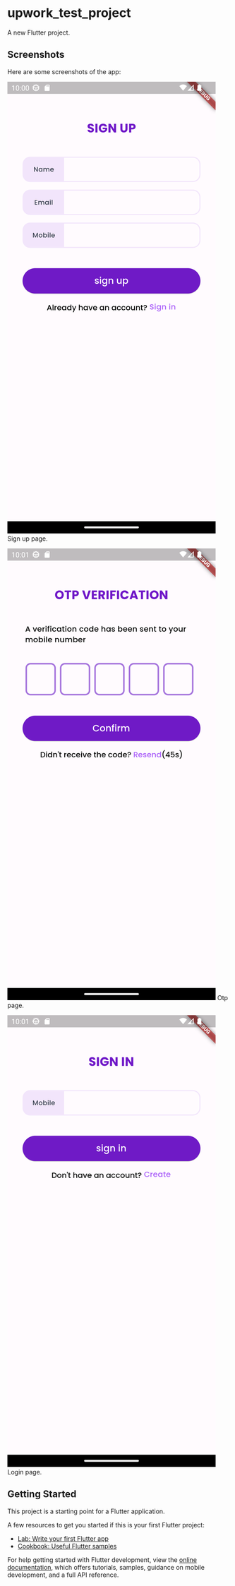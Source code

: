 # upwork_test_project

A new Flutter project.

## Screenshots

Here are some screenshots of the app:

![Screenshot 1](assets/Screenshot1.png)
Sign up page.

![Screenshot 2](assets/Screenshot2.png)
Otp page.

![Screenshot 3](assets/Screenshot3.png)
Login page.

## Getting Started

This project is a starting point for a Flutter application.

A few resources to get you started if this is your first Flutter project:

- [Lab: Write your first Flutter app](https://docs.flutter.dev/get-started/codelab)
- [Cookbook: Useful Flutter samples](https://docs.flutter.dev/cookbook)

For help getting started with Flutter development, view the
[online documentation](https://docs.flutter.dev/), which offers tutorials,
samples, guidance on mobile development, and a full API reference.